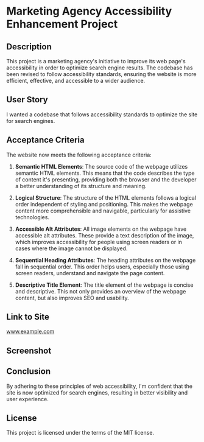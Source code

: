 # Marketing Agency Accessibility Enhancement Project

## Description

This project is a marketing agency's initiative to improve its web page's accessibility in order to optimize search engine results. The codebase has been revised to follow accessibility standards, ensuring the website is more efficient, effective, and accessible to a wider audience.

## User Story

I wanted a codebase that follows accessibility standards to optimize the site for search engines.

## Acceptance Criteria

The website now meets the following acceptance criteria:

1. **Semantic HTML Elements**: The source code of the webpage utilizes semantic HTML elements. This means that the code describes the type of content it's presenting, providing both the browser and the developer a better understanding of its structure and meaning.

2. **Logical Structure**: The structure of the HTML elements follows a logical order independent of styling and positioning. This makes the webpage content more comprehensible and navigable, particularly for assistive technologies.

3. **Accessible Alt Attributes**: All image elements on the webpage have accessible alt attributes. These provide a text description of the image, which improves accessibility for people using screen readers or in cases where the image cannot be displayed.

4. **Sequential Heading Attributes**: The heading attributes on the webpage fall in sequential order. This order helps users, especially those using screen readers, understand and navigate the page content.

5. **Descriptive Title Element**: The title element of the webpage is concise and descriptive. This not only provides an overview of the webpage content, but also improves SEO and usability.

## Link to Site

www.example.com

## Screenshot



## Conclusion

By adhering to these principles of web accessibility, I'm confident that the site is now optimized for search engines, resulting in better visibility and user experience.

## License

This project is licensed under the terms of the MIT license.
